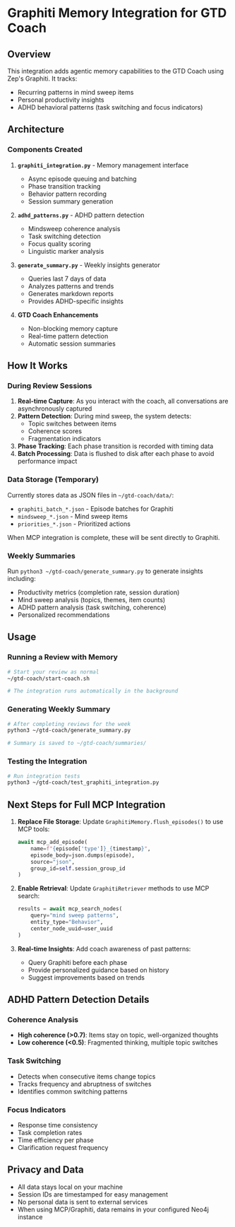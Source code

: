 # Graphiti Memory Integration for GTD Coach

## Overview

This integration adds agentic memory capabilities to the GTD Coach using Zep's Graphiti. It tracks:
- Recurring patterns in mind sweep items
- Personal productivity insights  
- ADHD behavioral patterns (task switching and focus indicators)

## Architecture

### Components Created

1. **`graphiti_integration.py`** - Memory management interface
   - Async episode queuing and batching
   - Phase transition tracking
   - Behavior pattern recording
   - Session summary generation

2. **`adhd_patterns.py`** - ADHD pattern detection
   - Mindsweep coherence analysis
   - Task switching detection
   - Focus quality scoring
   - Linguistic marker analysis

3. **`generate_summary.py`** - Weekly insights generator
   - Queries last 7 days of data
   - Analyzes patterns and trends
   - Generates markdown reports
   - Provides ADHD-specific insights

4. **GTD Coach Enhancements**
   - Non-blocking memory capture
   - Real-time pattern detection
   - Automatic session summaries

## How It Works

### During Review Sessions

1. **Real-time Capture**: As you interact with the coach, all conversations are asynchronously captured
2. **Pattern Detection**: During mind sweep, the system detects:
   - Topic switches between items
   - Coherence scores
   - Fragmentation indicators
3. **Phase Tracking**: Each phase transition is recorded with timing data
4. **Batch Processing**: Data is flushed to disk after each phase to avoid performance impact

### Data Storage (Temporary)

Currently stores data as JSON files in `~/gtd-coach/data/`:
- `graphiti_batch_*.json` - Episode batches for Graphiti
- `mindsweep_*.json` - Mind sweep items
- `priorities_*.json` - Prioritized actions

When MCP integration is complete, these will be sent directly to Graphiti.

### Weekly Summaries

Run `python3 ~/gtd-coach/generate_summary.py` to generate insights including:
- Productivity metrics (completion rate, session duration)
- Mind sweep analysis (topics, themes, item counts)
- ADHD pattern analysis (task switching, coherence)
- Personalized recommendations

## Usage

### Running a Review with Memory

```bash
# Start your review as normal
~/gtd-coach/start-coach.sh

# The integration runs automatically in the background
```

### Generating Weekly Summary

```bash
# After completing reviews for the week
python3 ~/gtd-coach/generate_summary.py

# Summary is saved to ~/gtd-coach/summaries/
```

### Testing the Integration

```bash
# Run integration tests
python3 ~/gtd-coach/test_graphiti_integration.py
```

## Next Steps for Full MCP Integration

1. **Replace File Storage**: Update `GraphitiMemory.flush_episodes()` to use MCP tools:
   ```python
   await mcp_add_episode(
       name=f"{episode['type']}_{timestamp}",
       episode_body=json.dumps(episode),
       source="json",
       group_id=self.session_group_id
   )
   ```

2. **Enable Retrieval**: Update `GraphitiRetriever` methods to use MCP search:
   ```python
   results = await mcp_search_nodes(
       query="mind sweep patterns",
       entity_type="Behavior",
       center_node_uuid=user_uuid
   )
   ```

3. **Real-time Insights**: Add coach awareness of past patterns:
   - Query Graphiti before each phase
   - Provide personalized guidance based on history
   - Suggest improvements based on trends

## ADHD Pattern Detection Details

### Coherence Analysis
- **High coherence (>0.7)**: Items stay on topic, well-organized thoughts
- **Low coherence (<0.5)**: Fragmented thinking, multiple topic switches

### Task Switching
- Detects when consecutive items change topics
- Tracks frequency and abruptness of switches
- Identifies common switching patterns

### Focus Indicators
- Response time consistency
- Task completion rates
- Time efficiency per phase
- Clarification request frequency

## Privacy and Data

- All data stays local on your machine
- Session IDs are timestamped for easy management
- No personal data is sent to external services
- When using MCP/Graphiti, data remains in your configured Neo4j instance